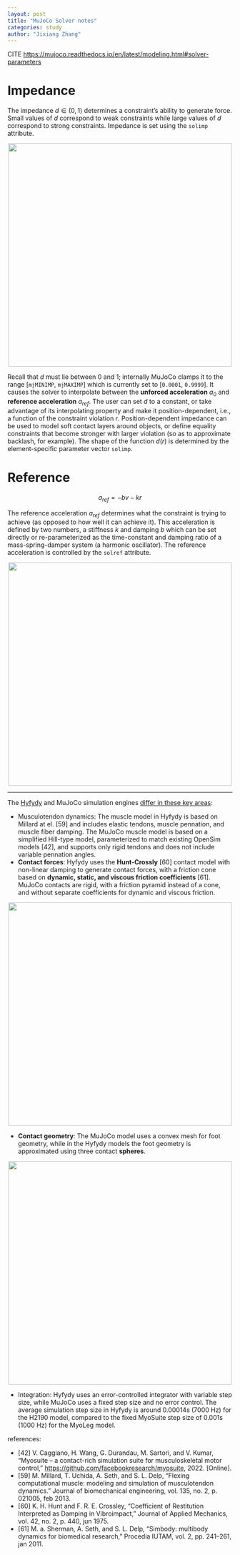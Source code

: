 ```yaml
---
layout: post
title: "MuJoCo Solver notes"
categories: study
author: "Jixiang Zhang"
---
```


CITE <https://mujoco.readthedocs.io/en/latest/modeling.html#solver-parameters>

# Impedance

The impedance $d\in (0,1)$ determines a constraint’s ability to generate force. Small values of $d$ correspond to weak constraints while large values of $d$ correspond to strong constraints. Impedance is set using the `solimp` attribute.

<p align="center">
  <img src="https://mujoco.readthedocs.io/en/latest/_images/impedance.png" width="500"/>
</p>

Recall that $d$ must lie between 0 and 1; internally MuJoCo clamps it to the range [`mjMINIMP`, `mjMAXIMP`] which is currently set to [`0.0001`, `0.9999`]. It causes the solver to interpolate between the **unforced acceleration** $a_0$ and **reference acceleration** $a_{ref}$. The user can set $d$ to a constant, or take advantage of its interpolating property and make it position-dependent, i.e., a function of the constraint violation $r$. Position-dependent impedance can be used to model soft contact layers around objects, or define equality constraints that become stronger with larger violation (so as to approximate backlash, for example). The shape of the function $d(r)$ is determined by the element-specific parameter vector `solimp`.

# Reference

$$
a_{ref} = -bv-kr
$$

The reference acceleration $a_{ref}$ determines what the constraint is trying to achieve (as opposed to how well it can achieve it). This acceleration is defined by two numbers, a stiffness $k$ and damping $b$ which can be set directly or re-parameterized as the time-constant and damping ratio of a mass-spring-damper system (a harmonic oscillator). The reference acceleration is controlled by the `solref` attribute.

<p align="center">
  <img src="https://tajimarobotics.com/wp-content/uploads/2017/12/MSD-System-04-1024x476.png" width="500"/>
</p>

---

The [Hyfydy](https://hyfydy.com/) and MuJoCo simulation engines [differ in these key areas](https://sites.google.com/view/naturalwalkingrl):

- Musculotendon dynamics: The muscle model in Hyfydy is based on Millard at el. [59] and includes elastic tendons, muscle pennation, and muscle fiber damping. The MuJoCo muscle model is based on a simplified Hill-type model, parameterized to match existing OpenSim models [42], and supports only rigid tendons and does not include variable pennation angles.
- **Contact forces**: Hyfydy uses the **Hunt-Crossly** [60] contact model with non-linear damping to generate contact forces, with a friction cone based on **dynamic, static, and viscous friction coefficients** [61]. MuJoCo contacts are rigid, with a friction pyramid instead of a cone, and without separate coefficients for dynamic and viscous friction.

<p align="center">
  <img src="https://www.researchgate.net/publication/222576909/figure/fig4/AS:393906853302276@1470926120111/Stribeck-friction-curve-for-two-lubricated-metallic-surfaces-in-contact.png" width="500"/>
</p>

- **Contact geometry**: The MuJoCo model uses a convex mesh for foot geometry, while in the Hyfydy models the foot geometry is approximated using three contact **spheres**.

<p align="center">
  <img src="https://hyfydy.com/wp-content/uploads/2021/07/force1b.png" width="500"/>
</p>

- Integration: Hyfydy uses an error-controlled integrator with variable step size, while MuJoCo uses a fixed step size and no error control. The average simulation step size in Hyfydy is around 0.00014s (7000 Hz) for the H2190 model, compared to the fixed MyoSuite step size of 0.001s (1000 Hz) for the MyoLeg model.

references:

- [42] V. Caggiano, H. Wang, G. Durandau, M. Sartori, and V. Kumar, “Myosuite – a contact-rich simulation suite for musculoskeletal motor control,” <https://github.com/facebookresearch/myosuite>, 2022. [Online].
- [59] M. Millard, T. Uchida, A. Seth, and S. L. Delp, “Flexing computational muscle: modeling and simulation of musculotendon dynamics.” Journal of biomechanical engineering, vol. 135, no. 2, p. 021005, feb 2013.
- [60] K. H. Hunt and F. R. E. Crossley, “Coefficient of Restitution Interpreted as Damping in Vibroimpact,” Journal of Applied Mechanics, vol. 42, no. 2, p. 440, jun 1975.
- [61] M. a. Sherman, A. Seth, and S. L. Delp, “Simbody: multibody dynamics for biomedical research,” Procedia IUTAM, vol. 2, pp. 241–261, jan 2011.
